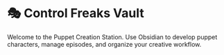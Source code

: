# 🎭 Control Freaks Vault
Welcome to the Puppet Creation Station. Use Obsidian to develop puppet characters, manage episodes, and organize your creative workflow.
